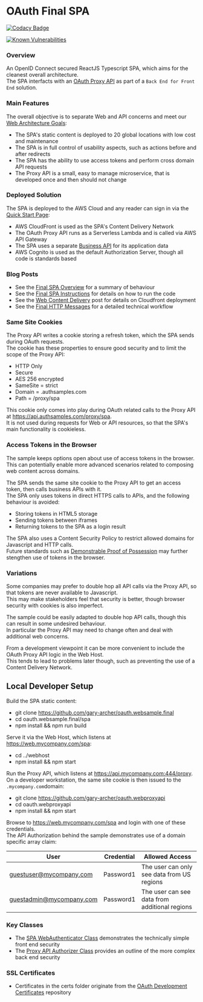 # OAuth Final SPA

[![Codacy Badge](https://app.codacy.com/project/badge/Grade/f2c5ede8739440599096fc25010ab6f6)](https://www.codacy.com/gh/gary-archer/oauth.websample.final/dashboard?utm_source=github.com&amp;utm_medium=referral&amp;utm_content=gary-archer/oauth.websample.final&amp;utm_campaign=Badge_Grade)
 
[![Known Vulnerabilities](https://snyk.io/test/github/gary-archer/oauth.websample.final/badge.svg?targetFile=spa/package.json)](https://snyk.io/test/github/gary-archer/oauth.websample.final?targetFile=spa/package.json)

### Overview

An OpenID Connect secured ReactJS Typescript SPA, which aims for the cleanest overall architecture.\
The SPA interfacts with an [OAuth Proxy API](https://github.com/gary-archer/oauth.webproxyapi) as part of a `Back End for Front End` solution.

### Main Features

The overall objective is to separate Web and API concerns and meet our [Web Architecture Goals](https://authguidance.com/2017/09/08/goal-1-requirements/):

- The SPA's static content is deployed to 20 global locations with low cost and maintenance
- The SPA is in full control of usability aspects, such as actions before and after redirects
- The SPA has the ability to use access tokens and perform cross domain API requests
- The Proxy API is a small, easy to manage microservice, that is developed once and then should not change

### Deployed Solution

The SPA is deployed to the AWS Cloud and any reader can sign in via the [Quick Start Page](https://authguidance.com/home/code-samples-quickstart/):

- AWS CloudFront is used as the SPA's Content Delivery Network
- The OAuth Proxy API runs as a Serverless Lambda and is called via AWS API Gateway
- The SPA uses a separate [Business API](https://github.com/gary-archer/oauth.apisample.serverless) for its application data
- AWS Cognito is used as the default Authorization Server, though all code is standards based

### Blog Posts

- See the [Final SPA Overview](https://authguidance.com/2019/04/07/local-ui-setup) for a summary of behaviour
- See the [Final SPA Instructions](https://authguidance.com/2019/04/08/how-to-run-the-react-js-spa) for details on how to run the code
- See the [Web Content Delivery](https://authguidance.com/2018/12/02/spa-content-deployment) post for details on Cloudfront deployment
- See the [Final HTTP Messages](https://authguidance.com/2020/05/24/spa-and-api-final-http-messages) for a detailed technical workflow

### Same Site Cookies

The Proxy API writes a cookie storing a refresh token, which the SPA sends during OAuth requests.\
The cookie has these properties to ensure good security and to limit the scope of the Proxy API:

- HTTP Only
- Secure
- AES 256 encrypted
- SameSite = strict
- Domain = .authsamples.com
- Path = /proxy/spa

This cookie only comes into play during OAuth related calls to the Proxy API at https://api.authsamples.com/proxy/spa. \
It is not used during requests for Web or API resources, so that the SPA's main functionality is cookieless.

### Access Tokens in the Browser

The sample keeps options open about use of access tokens in the browser.\
This can potentially enable more advanced scenarios related to composing web content across domains.

The SPA sends the same site cookie to the Proxy API to get an access token, then calls business APIs with it.\
The SPA only uses tokens in direct HTTPS calls to APIs, and the following behaviour is avoided:

- Storing tokens in HTML5 storage
- Sending tokens between iframes
- Returning tokens to the SPA as a login result

The SPA also uses a Content Security Policy to restrict allowed domains for Javascript and HTTP calls.\
Future standards such as [Demonstrable Proof of Possession](https://datatracker.ietf.org/doc/html/draft-ietf-oauth-dpop) may further stengthen use of tokens in the browser.

### Variations

Some companies may prefer to double hop all API calls via the Proxy API, so that tokens are never available to Javascript.\
This may make stakeholders feel that security is better, though browser security with cookies is also imperfect.

The sample could be easily adapted to double hop API calls, though this can result in some undesired behaviour.\
In particular the Proxy API may need to change often and deal with additional web concerns.

From a development viewpoint it can be more convenient to include the OAuth Proxy API logic in the Web Host.\
This tends to lead to problems later though, such as preventing the use of a Content Delivery Network.

## Local Developer Setup

Build the SPA static content:

- git clone https://github.com/gary-archer/oauth.websample.final
- cd oauth.websample.final/spa
- npm install && npm run build

Serve it via the Web Host, which listens at https://web.mycompany.com/spa:

- cd ../webhost
- npm install && npm start

Run the Proxy API, which listens at https://api.mycompany.com:444/proxy. \
On a developer workstation, the same site cookie is then issued to the `.mycompany.com`domain:

- git clone https://github.com/gary-archer/oauth.webproxyapi
- cd oauth.webproxyapi
- npm install && npm start

Browse to https://web.mycompany.com/spa and login with one of these credentials.\
The API Authorization behind the sample demonstrates use of a domain specific array claim:

| User | Credential | Allowed Access |
| ---- | ---------- | -------------- |
| guestuser@mycompany.com | Password1 | The user can only see data from US regions |
| guestadmin@mycompany.com | Password1 | The user can see data from additional regions |
 
### Key Classes

- The [SPA WebAuthenticator Class](https://github.com/gary-archer/oauth.websample.final/blob/feature/revamp/spa/src/plumbing/oauth/web/webAuthenticator.ts) demonstrates the technically simple front end security
- The [Proxy API Authorizer Class](https://github.com/gary-archer/oauth.webproxyapi/blob/main/src/core/services/authorizer.ts) provides an outline of the more complex back end security
 
### SSL Certificates

- Certificates in the certs folder originate from the [OAuth Development Certificates](https://github.com/gary-archer/oauth.developmentcertificates) repository
